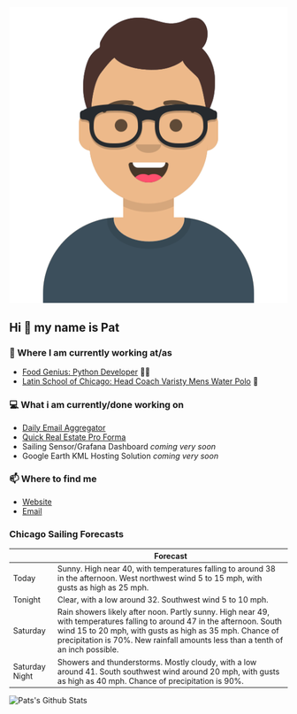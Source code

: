 [![Social banner for p-j-falconer](https://raw.githubusercontent.com/P-J-FALCONER/P-J-FALCONER/master/assets/avataaars.svg)](https://patfalconer.com/)
## Hi :wave: my name is Pat

### 💼 Where I am currently working at/as
- [Food Genius: Python Developer](https://getfoodgenius.com/) 🍔🐍
- [Latin School of Chicago: Head Coach Varisty Mens Water Polo](https://www.latinschool.org/) 🤽


### 💻 What i am currently/done working on
 - [Daily Email Aggregator](https://github.com/P-J-FALCONER/dott_daily_mail)
 - [Quick Real Estate Pro Forma](https://github.com/P-J-FALCONER/henry)
 - Sailing Sensor/Grafana Dashboard *coming very soon*
 - Google Earth KML Hosting Solution *coming very soon*

### 📫 Where to find me
 - [Website](https://patfalconer.com/)
 - [Email](mailto:patrick.j.falconer@gmail.com)


### Chicago Sailing Forecasts
|   | Forecast  |
|---|---|
| Today | Sunny. High near 40, with temperatures falling to around 38 in the afternoon. West northwest wind 5 to 15 mph, with gusts as high as 25 mph. |
| Tonight | Clear, with a low around 32. Southwest wind 5 to 10 mph. |
| Saturday | Rain showers likely after noon. Partly sunny. High near 49, with temperatures falling to around 47 in the afternoon. South wind 15 to 20 mph, with gusts as high as 35 mph. Chance of precipitation is 70%. New rainfall amounts less than a tenth of an inch possible. |
| Saturday Night | Showers and thunderstorms. Mostly cloudy, with a low around 41. South southwest wind around 20 mph, with gusts as high as 40 mph. Chance of precipitation is 90%. |

![Pats's Github Stats](https://github-readme-stats.vercel.app/api?username=p-j-falconer&show_icons=true&theme=radical)
